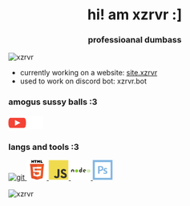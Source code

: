 <h1 align="center">hi! am xzrvr :]</h1>
<h3 align="center">professioanal dumbass</h3>

<p align="left"> <img src="https://komarev.com/ghpvc/?username=xzrvr&label=Profile%20views&color=a600ff&style=flat-square" alt="xzrvr" /> </p>

- currently working on a website: [site.xzrvr](xzrvr.pages.dev)
- used to work on discord bot: xzrvr.bot


<h3 align="left">amogus sussy balls :3</h3>
<p align="left">
<a href="https://www.youtube.com/c/xzrvr" target="blank"><img align="center" src="https://raw.githubusercontent.com/xzrvr/xzrvr/main/images/youtube.png" alt="xzrvr" height="30" width="35" /></a>
<a href="https://discord.gg/qSBy8NrOqX" target="blank"><img align="center" src="https://raw.githubusercontent.com/xzrvr/xzrvr/main/images/discord.png" alt="qSBy8NrOqX" height="25" width="30" /></a>
</p>

<h3 align="left">langs and tools :3</h3>
<p align="left"> <a href="https://git-scm.com/" target="_blank" rel="noreferrer"> <img src="https://www.vectorlogo.zone/logos/git-scm/git-scm-icon.svg" alt="git" width="40" height="40"/> </a> <a href="https://www.w3.org/html/" target="_blank" rel="noreferrer"> <img src="https://raw.githubusercontent.com/devicons/devicon/master/icons/html5/html5-original-wordmark.svg" alt="html5" width="40" height="40"/> </a> <a href="https://developer.mozilla.org/en-US/docs/Web/JavaScript" target="_blank" rel="noreferrer"> <img src="https://raw.githubusercontent.com/devicons/devicon/master/icons/javascript/javascript-original.svg" alt="javascript" width="40" height="40"/> </a> <a href="https://nodejs.org" target="_blank" rel="noreferrer"> <img src="https://raw.githubusercontent.com/devicons/devicon/master/icons/nodejs/nodejs-original-wordmark.svg" alt="nodejs" width="40" height="40"/> </a> <a href="https://www.photoshop.com/en" target="_blank" rel="noreferrer"> <img src="https://raw.githubusercontent.com/devicons/devicon/master/icons/photoshop/photoshop-line.svg" alt="photoshop" width="40" height="40"/> </a> </p>

<p><img align="center" src="https://github-readme-streak-stats.herokuapp.com/?user=xzrvr&theme=dark" alt="xzrvr" /></p>
